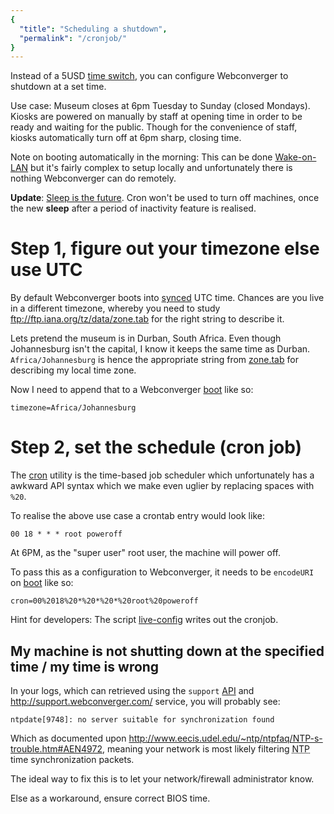 ```yaml
---
{
  "title": "Scheduling a shutdown",
  "permalink": "/cronjob/"
}
---
```


Instead of a 5USD [time
switch](http://en.wikipedia.org/wiki/Time_switch), you can configure
Webconverger to shutdown at a set time.

Use case: Museum closes at 6pm Tuesday to Sunday (closed Mondays).  Kiosks are
powered on manually by staff at opening time in order to be ready and waiting
for the public. Though for the convenience of staff, kiosks automatically turn
off at 6pm sharp, closing time.

Note on booting automatically in the morning: This can be done
[Wake-on-LAN](http://en.wikipedia.org/wiki/Wake-on-LAN) but it's fairly complex
to setup locally and unfortunately there is nothing Webconverger can do remotely.

**Update**: [Sleep is the future](https://github.com/Webconverger/webc/issues/81).  Cron won't be used to turn off machines, once the new **sleep** after a period of inactivity feature is realised.

# Step 1, figure out your timezone else use UTC

By default Webconverger boots into
[synced](https://github.com/Webconverger/webc/blob/master/etc/webc/network-up.d/ntpdate)
UTC time. Chances are you live in a different timezone, whereby you need to
study <ftp://ftp.iana.org/tz/data/zone.tab> for the right string to describe
it.

Lets pretend the museum is in Durban, South Africa. Even though Johannesburg
isn't the capital, I know it keeps the same time as Durban.
`Africa/Johannesburg` is hence the appropriate string from
[zone.tab](ftp://ftp.iana.org/tz/data/zone.tab) for describing my local time
zone.

Now I need to append that to a Webconverger [boot](/boot/) like so:

	timezone=Africa/Johannesburg

# Step 2, set the schedule (cron job)

The [cron](http://en.wikipedia.org/wiki/Cron) utility is the time-based job
scheduler which unfortunately has a awkward API syntax which we make even
uglier by replacing spaces with `%20`.

To realise the above use case a crontab entry would look like:

	00 18 * * * root poweroff

At 6PM, as the "super user" root user, the machine will power off.

To pass this as a configuration to Webconverger, it needs to be `encodeURI` on [boot](/boot/) like so:

	cron=00%2018%20*%20*%20*%20root%20poweroff

Hint for developers: The script [live-config](https://github.com/Webconverger/webc/blob/master/etc/webc/live-config.sh) writes out the cronjob.

## My machine is not shutting down at the specified time / my time is wrong

In your logs, which can retrieved using the `support` [API](/api/) and
<http://support.webconverger.com/> service, you will probably see:

	ntpdate[9748]: no server suitable for synchronization found

Which as documented upon
<http://www.eecis.udel.edu/~ntp/ntpfaq/NTP-s-trouble.htm#AEN4972>, meaning your
network is most likely filtering <abbr title="Network Time Protocol">NTP</abbr>
time synchronization packets.

The ideal way to fix this is to let your network/firewall administrator know.

Else as a workaround, ensure correct BIOS time.
